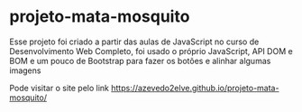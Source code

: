 # projeto-mata-mosquito
 Esse projeto foi criado a partir das aulas de JavaScript no curso de Desenvolvimento Web Completo, foi usado o próprio JavaScript, API DOM e BOM e um pouco de Bootstrap para fazer os botões e alinhar algumas imagens

Pode visitar o site pelo link https://azevedo2elve.github.io/projeto-mata-mosquito/
